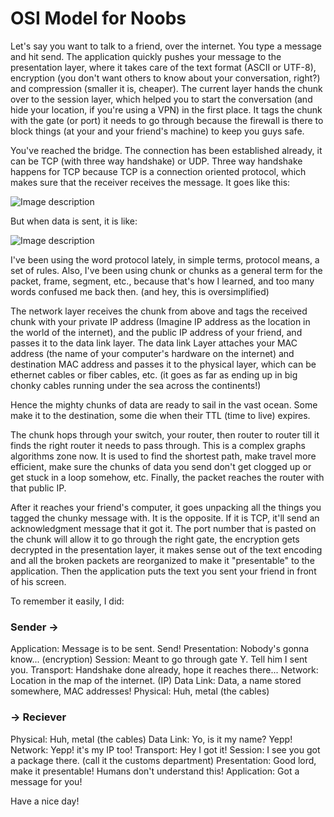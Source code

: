 # OSI Model for Noobs

Let's say you want to talk to a friend, over the internet. You type a message and hit send. The application quickly pushes your message to the presentation layer, where it takes care of the text format (ASCII or UTF-8), encryption (you don't want others to know about your conversation, right?) and compression (smaller it is, cheaper). The current layer hands the chunk over to the session layer, which helped you to start the conversation (and hide your location, if you're using a VPN) in the first place. It tags the chunk with the gate (or port) it needs to go through because the firewall is there to block things (at your and your friend's machine) to keep you guys safe.

You've reached the bridge. The connection has been established already, it can be TCP (with three way handshake) or UDP. Three way handshake happens for TCP because TCP is a connection oriented protocol, which makes sure that the receiver receives the message. It goes like this:

![Image description](https://dev-to-uploads.s3.amazonaws.com/uploads/articles/0eo9orcxegt4jjehfhhm.png)

But when data is sent, it is like:

![Image description](https://dev-to-uploads.s3.amazonaws.com/uploads/articles/e94oplcfuo9j62npw6rj.png)

I've been using the word protocol lately, in simple terms, protocol means, a set of rules. Also, I've been using chunk or chunks as a general term for the packet, frame, segment, etc., because that's how I learned, and too many words confused me back then. (and hey, this is oversimplified)

The network layer receives the chunk from above and tags the received chunk with your private IP address (Imagine IP address as the location in the world of the internet), and the public IP address of your friend, and passes it to the data link layer. The data link Layer attaches your MAC address (the name of your computer's hardware on the internet) and destination MAC address and passes it to the physical layer, which can be ethernet cables or fiber cables, etc. (it goes as far as ending up in big chonky cables running under the sea across the continents!)

Hence the mighty chunks of data are ready to sail in the vast ocean. Some make it to the destination, some die when their TTL (time to live) expires.

The chunk hops through your switch, your router, then router to router till it finds the right router it needs to pass through. This is a complex graphs algorithms zone now. It is used to find the shortest path, make travel more efficient, make sure the chunks of data you send don't get clogged up or get stuck in a loop somehow, etc. Finally, the packet reaches the router with that public IP.

After it reaches your friend's computer, it goes unpacking all the things you tagged the chunky message with. It is the opposite. If it is TCP, it'll send an acknowledgment message that it got it. The port number that is pasted on the chunk will allow it to go through the right gate, the encryption gets decrypted in the presentation layer, it makes sense out of the text encoding and all the broken packets are reorganized to make it "presentable" to the application. Then the application puts the text you sent your friend in front of his screen.

To remember it easily, I did:
### Sender ->

Application: Message is to be sent. Send!
Presentation: Nobody's gonna know... (encryption)
Session: Meant to go through gate Y. Tell him I sent you.
Transport: Handshake done already, hope it reaches there...
Network: Location in the map of the internet. (IP)
Data Link: Data, a name stored somewhere, MAC addresses!
Physical: Huh, metal (the cables)
### -> Reciever

Physical: Huh, metal (the cables)
Data Link: Yo, is it my name? Yepp!
Network: Yepp! it's my IP too!
Transport: Hey I got it!
Session: I see you got a package there. (call it the customs department)
Presentation: Good lord, make it presentable! Humans don't understand this!
Application: Got a message for you!

Have a nice day!